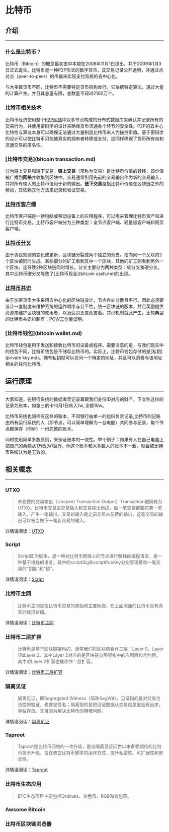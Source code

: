 # 比特币

## 介绍

***

### 什么是比特币？

比特币（Bitcoin）的概念最初由中本聪在2008年11月1日提出，并于2009年1月3日正式诞生。比特币是一种P2P形式的数字货币，其交易记录公开透明，并通过点对点（peer-to-peer）的传输来实现支付系统的去中心化。

与大多数货币不同，比特币不需要特定货币机构发行，它依据特定算法，通过大量的计算产生。并且其总量有限，总数量不超过2100万个。

### 比特币相关技术

比特币经济使用整个[P2P网络](P2Pnet.md)中众多节点构成的分布式数据库来确认并记录所有的交易行为，并使用密码学的设计来确保货币流通各个环节的安全性。P2P的去中心化特性与算法本身可以确保无法通过大量制造比特币来人为操控币值。基于密码学的设计可以使比特币只能被真实的拥有者转移或支付，这同样确保了货币所有权和流通交易的匿名性。

### [比特币交易](bitcoin transaction.md)

分为链上交易和链下交易。**链上交易**（常称为交易）是比特币价值的转移，该价值被广播到**网络**并收集到区块中。交易通常引用先前的交易输出作为新的交易输入，并将所有输入的比特币值用于新的输出。**链下交易**是指比特币价值在区块链之外的移动，其依赖其他方法来记录和验证交易。

### [比特币客户端](比特币客户端.md)

比特币客户端是一款电脑或移动设备上的应用程序，可以用来管理比特币资产和进行比特币交易。比特币客户端分为三种类型：全节点客户端、轻量级客户端和网页客户端。

### [比特币分叉](比特币分叉.md)

由于协议规则的变化或更新，区块链分裂成两个独立的分支。指向同一个父块的2个区块被同时生成。某些部分的矿工看到其中一个区块，其他的矿工则看到另外一个区块，这导致2种区块链同时增长。分叉主要分为两种类型：软分叉和硬分叉。其中比特币硬分叉导致了[比特币现金](bitcoin cash.md)的出现。

### [比特币共识](比特币共识.md)

由于加密货币大多采用去中心化的区块链设计，节点各处分散且平行。因此必须要设计一套制度来维护系统的运作顺序与公平性，统一区块链的版本，并且奖励提供资源来维护区块链的使用者，以及惩罚恶意危害着。共识机制就此产生。比较典型的比特币共识机制有：[POW工作量证明](POW.md)。

### [比特币钱包](bitcoin wallet.md)

比特币钱包是用于发送和接收比特币的设备或程序。需要注意的是，与我们现实中的钱包不同，比特币钱包是不储存比特币的。实际上，比特币钱包存储的是[私钥](private key.md)。拥有私钥就可以访问一个特定的地址，并且可以消费与该地址相关的任何比特币。

## 运行原理

***

大家知道，在银行系统的数据库里记录着跟我们身份ID对应的财产，下文称这样的记录为账本，如张三的卡10月1日转入1w, 余额10w。                                                                  

比特币系统也同样有这样的账本，不同银行由单一的组织负责记录,比特币的记账由所有运行系统的人（即节点，可以简单理解为一台电脑）共同参与记录，每个节点都保存（同步）一份完整的账本。

同时使用简单多数原则，来保证账本的一致性。举个例子：如果有人在自己电脑上把自己的余额从1万改为1百万，他这个账本和大多数人的账本不一致，就会被比特币系统认为是无效的。

## 相关概念

***

### UTXO

> 未花费的交易输出（Unspent Transaction Output）Transaction被简称为UTXO。比特币交易由交易输入和交易输出组成，每一笔交易都要花费一笔输入，产生一笔输出。交易的输入是之前交易未花费的输出，这笔交易的输出可以被当做下一笔新交易的输入。

详情请阅读：[UTXO](UTXO.md)

### Script

> Script即为脚本，是一种对比特币网络上的节点进行解释的编程语言，是一种基于堆栈的语言。其中的scriptSig和scriptPubKey分别管理着每一笔交易的“钥匙”和“锁”。

详情请阅读：[Script](Script.md)

### 比特币主网

> 比特币主网是指比特币交易的原始和主要网络，在上面流通的比特币具有真实的经济价值。

详情请阅读：[比特币主网](比特币主网.md)

### 比特币二层扩容

> 比特币是基于区块链架构的，通常我们将区块链看作三层：Layer 0、Layer 1和Layer 2。其中Layer 2对应的是区块链分层架构中的应用层和合约层。其中对Layer 2扩容也被称作二层扩容。

详情请阅读：[比特币二层扩容](比特币二层扩容.md)

### 隔离见证

> 隔离见证，即Segregated Witness（简称SegWit）。见证指的是对交易合法性的验证，也就是签名；隔离指的是把见证数据从交易信息里抽离出来，单独存放。其目的为解决比特币的拥堵问题。

详情请阅读：[隔离见证](隔离见证.md)

### Taproot

> Taproot是比特币网络的一次升级，是自隔离见证问世以来备受期待的比特币技术升级，旨在改变比特币脚本的运作方式，提升私密性、可扩展性和安全性。

详情请阅读：[Taproot](Taproot.md)

### 比特币生态应用

> BTC生态项目主要包括Ordinals、染色币、RGB和钱包等。

### Awsome Bitcoin



### 比特币区块链浏览器

